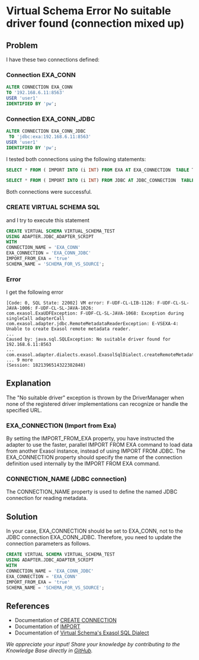 # Virtual Schema Error No suitable driver found (connection mixed up)

## Problem

I have these two connections defined:

### Connection EXA_CONN

```sql
ALTER CONNECTION EXA_CONN 
TO '192.168.6.11:8563' 
USER 'user1' 
IDENTIFIED BY 'pw';
```

### Connection EXA_CONN_JDBC

```sql
ALTER CONNECTION EXA_CONN_JDBC
 TO 'jdbc:exa:192.168.6.11:8563' 
USER 'user1' 
IDENTIFIED BY 'pw';
```

I tested both connections using the following statements:

```sql
SELECT * FROM ( IMPORT INTO (i INT) FROM EXA AT EXA_CONNECTION  TABLE TEST.T1);

SELECT * FROM ( IMPORT INTO (i INT) FROM JDBC AT JDBC_CONNECTION  TABLE TEST.T1);
```

Both connections were successful.

### CREATE VIRTUAL SCHEMA SQL

and I try to execute this statement

```sql
CREATE VIRTUAL SCHEMA VIRTUAL_SCHEMA_TEST
USING ADAPTER.JDBC_ADAPTER_SCRIPT
WITH
CONNECTION_NAME = 'EXA_CONN'
EXA_CONNECTION = 'EXA_CONN_JDBC'
IMPORT_FROM_EXA = 'true'
SCHEMA_NAME = 'SCHEMA_FOR_VS_SOURCE';
```

### Error

I get the following error

```text
[Code: 0, SQL State: 22002] VM error: F-UDF-CL-LIB-1126: F-UDF-CL-SL-JAVA-1006: F-UDF-CL-SL-JAVA-1026:
com.exasol.ExaUDFException: F-UDF-CL-SL-JAVA-1068: Exception during singleCall adapterCall
com.exasol.adapter.jdbc.RemoteMetadataReaderException: E-VSEXA-4: Unable to create Exasol remote metadata reader.
...
Caused by: java.sql.SQLException: No suitable driver found for 192.168.6.11:8563
...
com.exasol.adapter.dialects.exasol.ExasolSqlDialect.createRemoteMetadataReader(ExasolSqlDialect.java:70)
... 9 more
(Session: 1821396514322382848)
```

## Explanation

The "No suitable driver" exception is thrown by the DriverManager when none of the registered driver implementations can recognize or handle the specified URL.

### EXA_CONNECTION (Import from Exa)

By setting the IMPORT_FROM_EXA property, you have instructed the adapter to use the faster, parallel IMPORT FROM EXA command to load data from another Exasol instance, instead of using IMPORT FROM JDBC.
The EXA_CONNECTION property should specify the name of the connection definition used internally by the IMPORT FROM EXA command.

### CONNECTION_NAME (JDBC connection)

The CONNECTION_NAME property is used to define the named JDBC connection for reading metadata.

## Solution

In your case, EXA_CONNECTION should be set to EXA_CONN, not to the JDBC connection EXA_CONN_JDBC. Therefore, you need to update the connection parameters as follows.

```sql
CREATE VIRTUAL SCHEMA VIRTUAL_SCHEMA_TEST
USING ADAPTER.JDBC_ADAPTER_SCRIPT
WITH
CONNECTION_NAME = 'EXA_CONN_JDBC'
EXA_CONNECTION = 'EXA_CONN'
IMPORT_FROM_EXA = 'true'
SCHEMA_NAME = 'SCHEMA_FOR_VS_SOURCE';
```

## References

* Documentation of [CREATE CONNECTION](https://docs.exasol.com/db/latest/sql/create_connection.htm)
* Documentation of [IMPORT](https://docs.exasol.com/db/latest/sql/import.htm)
* Documentation of [Virtual Schema's Exasol SQL Dialect](https://github.com/exasol/exasol-virtual-schema/blob/main/doc/dialects/exasol.md)

*We appreciate your input! Share your knowledge by contributing to the Knowledge Base directly in [GitHub](https://github.com/exasol/public-knowledgebase).*
